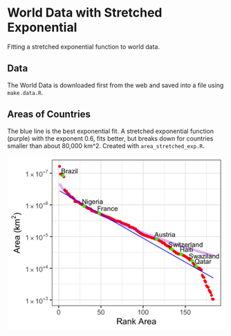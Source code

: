 # World Data with Stretched Exponential

Fitting a stretched exponential function to world data.

## Data

The World Data is downloaded first from the web and saved into a file using `make.data.R`. 

## Areas of Countries

The blue line is the best exponential fit. A stretched exponential function (purple) with the exponent 0.6, fits better, but breaks down for countries smaller than about 80,000 km^2. Created with `area_stretched_exp.R`.

![Ranked Area](figs/area_stretched_exp_fit.png)